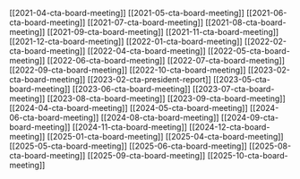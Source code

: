 [[2021-04-cta-board-meeting]]
[[2021-05-cta-board-meeting]]
[[2021-06-cta-board-meeting]]
[[2021-07-cta-board-meeting]]
[[2021-08-cta-board-meeting]]
[[2021-09-cta-board-meeting]]
[[2021-11-cta-board-meeting]]
[[2021-12-cta-board-meeting]]
[[2022-01-cta-board-meeting]]
[[2022-02-cta-board-meeting]]
[[2022-04-cta-board-meeting]]
[[2022-05-cta-board-meeting]]
[[2022-06-cta-board-meeting]]
[[2022-07-cta-board-meeting]]
[[2022-09-cta-board-meeting]]
[[2022-10-cta-board-meeting]]
[[2023-02-cta-board-meeting]]
[[2023-02-cta-president-report]]
[[2023-05-cta-board-meeting]]
[[2023-06-cta-board-meeting]]
[[2023-07-cta-board-meeting]]
[[2023-08-cta-board-meeting]]
[[2023-09-cta-board-meeting]]
[[2024-04-cta-board-meeting]]
[[2024-05-cta-board-meeting]]
[[2024-06-cta-board-meeting]]
[[2024-08-cta-board-meeting]]
[[2024-09-cta-board-meeting]]
[[2024-11-cta-board-meeting]]
[[2024-12-cta-board-meeting]]
[[2025-01-cta-board-meeting]]
[[2025-04-cta-board-meeting]]
[[2025-05-cta-board-meeting]]
[[2025-06-cta-board-meeting]]
[[2025-08-cta-board-meeting]]
[[2025-09-cta-board-meeting]]
[[2025-10-cta-board-meeting]]


